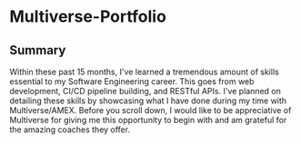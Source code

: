 # Multiverse-Portfolio

<h2>Summary</h2>
<p>Within these past 15 months, I've learned a tremendous amount of skills essential to my Software Engineering career. This goes from web development, CI/CD pipeline building, and RESTful APIs. I've planned on detailing these skills by showcasing what I have done during my time with Multiverse/AMEX. Before you scroll down, I would like to be appreciative of Multiverse for giving me this opportunity to begin with and am grateful for the amazing coaches they offer.</p>

<br>
